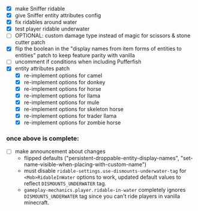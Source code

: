 - [x] make Sniffer ridable
- [x] give Sniffer entity attributes config
- [x] fix ridables around water
- [x] test player ridable underwater
- [ ] OPTIONAL: custom damage type instead of magic for scissors & stone cutter patch
- [x] flip the boolean in the "display names from item forms of entities to entities" patch to keep feature parity with vanilla
- [ ] uncomment if conditions when including Pufferfish
- [x] entity attributes patch
  - [x] re-implement options for camel
  - [x] re-implement options for donkey
  - [x] re-implement options for horse
  - [x] re-implement options for llama
  - [x] re-implement options for mule
  - [x] re-implement options for skeleton horse
  - [x] re-implement options for trader llama
  - [x] re-implement options for zombie horse

### once above is complete:
- [ ] make announcement about changes
  - flipped defaults ("persistent-droppable-entity-display-names", "set-name-visible-when-placing-with-custom-name")
  - must disable `ridable-settings.use-dismounts-underwater-tag` for `<Mob>RidableInWater` options to work, updated default values to reflect `DISMOUNTS_UNDERWATER` tag.
  - `gameplay-mechanics.player.ridable-in-water` completely ignores `DISMOUNTS_UNDERWATER` tag since you can't ride players in vanilla minecraft.
